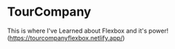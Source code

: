 # TourCompany
This is where I've Learned about Flexbox and it's power!
<br>(https://tourcompanyflexbox.netlify.app/)
